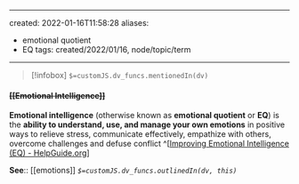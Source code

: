 

---
created: 2022-01-16T11:58:28 
aliases:
  - emotional quotient
  - EQ
tags: created/2022/01/16, node/topic/term
---
> [!infobox]
`$=customJS.dv_funcs.mentionedIn(dv)`

#### <s class="topic-title">[[Emotional Intelligence]]</s>

**Emotional intelligence** (otherwise known as **emotional quotient** or **EQ**) is the **ability to understand, use, and manage your own emotions** in positive ways to relieve stress, communicate effectively, empathize with others, overcome challenges and defuse conflict
^[[Improving Emotional Intelligence (EQ) - HelpGuide.org](https://www.helpguide.org/articles/mental-health/emotional-intelligence-eq.htm)]

**See**:: [[emotions]]
*`$=customJS.dv_funcs.outlinedIn(dv, this)`*